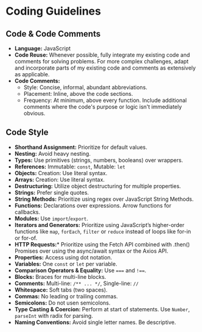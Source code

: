 # Coding Guidelines

## Code & Code Comments
- **Language:** JavaScript
- **Code Reuse:** Whenever possible, fully integrate my existing code and comments for solving problems. For more complex challenges, adapt and incorporate parts of my existing code and comments as extensively as applicable.
- **Code Comments:** 
  - Style: Concise, informal, abundant abbreviations.
  - Placement: Inline, above the code sections.
  - Frequency: At minimum, above every function. Include additional comments where the code's purpose or logic isn't immediately obvious.

## Code Style
- **Shorthand Assignment:** Prioritize for default values.
- **Nesting:** Avoid heavy nesting.
- **Types:** Use primitives (strings, numbers, booleans) over wrappers.
- **References:** Immutable: `const`, Mutable: `let`
- **Objects:** Creation: Use literal syntax.
- **Arrays:** Creation: Use literal syntax.
- **Destructuring:** Utilize object destructuring for multiple properties.
- **Strings:** Prefer single quotes.
- **String Methods:** Prioritize using regex over JavaScript String Methods.
- **Functions:** Declarations over expressions. Arrow functions for callbacks.
- **Modules:** Use `import`/`export`.
- **Iterators and Generators:** Prioritize using JavaScript’s higher-order functions like `map`, `forEach`, `filter` or `reduce` instead of loops like for-in or for-of.
- **HTTP Requests:*** Prioritize using the Fetch API combined with .then() Promises over using the async/await syntax or the Axios API.
- **Properties:** Access using dot notation.
- **Variables:** One `const` or `let` per variable.
- **Comparison Operators & Equality:** Use `===` and `!==`.
- **Blocks:** Braces for multi-line blocks.
- **Comments:** Multi-line: `/** ... */`, Single-line: `//`
- **Whitespace:** Soft tabs (two spaces).
- **Commas:** No leading or trailing commas.
- **Semicolons:** Do not usen semicolons.
- **Type Casting & Coercion:** Perform at start of statements. Use `Number`, `parseInt` with radix for parsing.
- **Naming Conventions:** Avoid single letter names. Be descriptive.